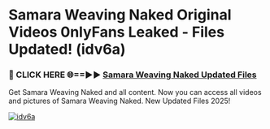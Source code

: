 # Samara Weaving Naked Original Videos 0nlyFans Leaked - Files Updated! (idv6a)

<h3>🔴 CLICK HERE 🌐==►► <a href="https://tinyurl.com/up5wt9bj" rel="nofollow">Samara Weaving Naked Updated Files</a></h3>

Get Samara Weaving Naked and all content. Now you can access all videos and pictures of Samara Weaving Naked. New Updated Files 2025!

[![idv6a](https://i.imgur.com/ABiUzMV.gif)](https://tinyurl.com/up5wt9bj)
